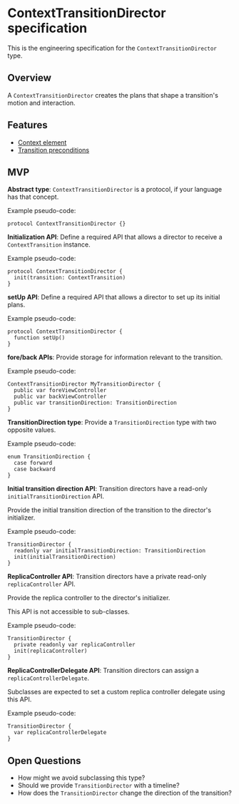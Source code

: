 # ContextTransitionDirector specification

This is the engineering specification for the `ContextTransitionDirector` type.

## Overview

A `ContextTransitionDirector` creates the plans that shape a transition's motion and interaction.

## Features

* [Context element](feature-context-element.md)
* [Transition preconditions](feature-transition-preconditions.md)

## MVP

**Abstract type**: `ContextTransitionDirector` is a protocol, if your language has that concept.

Example pseudo-code:

```
protocol ContextTransitionDirector {}
```

**Initialization API**: Define a required API that allows a director to receive a `ContextTransition` instance.

Example pseudo-code:

```
protocol ContextTransitionDirector {
  init(transition: ContextTransition)
}
```

**setUp API**: Define a required API that allows a director to set up its initial plans.

Example pseudo-code:

```
protocol ContextTransitionDirector {
  function setUp()
}
```

**fore/back APIs**: Provide storage for information relevant to the transition.

Example pseudo-code:

```
ContextTransitionDirector MyTransitionDirector {
  public var foreViewController
  public var backViewController
  public var transitionDirection: TransitionDirection
}
```

**TransitionDirection type**: Provide a `TransitionDirection` type with two opposite values.

Example pseudo-code:

```
enum TransitionDirection {
  case forward
  case backward
}
```

**Initial transition direction API**: Transition directors have a read-only `initialTransitionDirection` API.

Provide the initial transition direction of the transition to the director's initializer.

Example pseudo-code:

```
TransitionDirector {
  readonly var initialTransitionDirection: TransitionDirection
  init(initialTransitionDirection)
}
```

**ReplicaController API**: Transition directors have a private read-only `replicaController` API.

Provide the replica controller to the director's initializer.

This API is not accessible to sub-classes.

Example pseudo-code:

```
TransitionDirector {
  private readonly var replicaController
  init(replicaController)
}
```

**ReplicaControllerDelegate API**: Transition directors can assign a `replicaControllerDelegate`.

Subclasses are expected to set a custom replica controller delegate using this API.

Example pseudo-code:

```
TransitionDirector {
  var replicaControllerDelegate
}
```

## Open Questions

* How might we avoid subclassing this type?
* Should we provide `TransitionDirector` with a timeline?
* How does the `TransitionDirector` change the direction of the transition?

